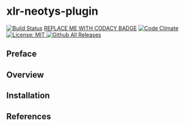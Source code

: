 # xlr-neotys-plugin

[![Build Status](https://travis-ci.org/tjrandall/xlr-neotys-plugin.svg?branch=master)](https://travis-ci.org/tjrandall/xlr-neotys-plugin)
[REPLACE ME WITH CODACY BADGE](https://www.codacy.com)
[![Code Climate](https://codeclimate.com/github/tjrandall/xlr-neotys-plugin/badges/gpa.svg)](https://codeclimate.com/github/tjrandall/xlr-neotys-plugin)
[![License: MIT][xlr-neotys-plugin-license-image] ][xlr-neotys-plugin-license-url]
[![Github All Releases][xlr-neotys-plugin-downloads-image]]()

[xlr-neotys-plugin-license-image]: https://img.shields.io/badge/License-MIT-yellow.svg
[xlr-neotys-plugin-license-url]: https://opensource.org/licenses/MIT
[xlr-neotys-plugin-downloads-image]: https://img.shields.io/github/downloads/xebialabs-community/xlr-neotys-plugin/total.svg

## Preface

## Overview

## Installation

## References
